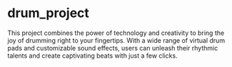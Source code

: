 # drum_project
This project combines the power of technology and creativity to bring the joy of drumming right to your fingertips. With a wide range of virtual drum pads and customizable sound effects, users can unleash their rhythmic talents and create captivating beats with just a few clicks. 
